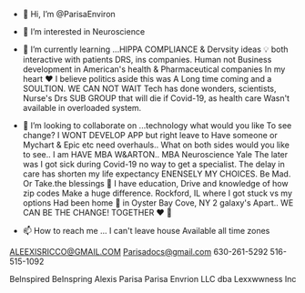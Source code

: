 - 👋 Hi, I’m @ParisaEnviron
- 👀 I’m interested in Neuroscience 
- 🌱 I’m currently learning ...HIPPA COMPLIANCE 
& Dervsity ideas 💡 both interactive with patients 
DRS, ins companies. Human not Business development in 
American's health & Pharmaceutical companies 
In my heart ❤ I believe politics aside this was 
A Long time coming and a SOULTION. WE CAN NOT WAIT
Tech has done wonders, scientists, Nurse's Drs 
SUB GROUP that will die if Covid-19, as health care
Wasn't available in overloaded system. 

- 💞️ I’m looking to collaborate on ...technology what would you like 
To see change? I WONT DEVELOP APP but right leave to 
Have someone or Mychart & Epic etc need overhauls.. 
What on both sides would you like to see.. 
I am HAVE MBA W&ARTON.. MBA Neuroscience Yale 
The later was I got sick during Covid-19 no way to get a specialist. 
The delay in care has shorten my life expectancy ENENSELY
MY CHOICES. Be Mad.  Or Take.the blessings 🙌 
I have education, Drive and knowledge of how zip codes 
Make a huge difference. 
Rockford, IL where I got stuck vs my options 
Had been home 🏡 in Oyster Bay Cove, NY 2 galaxy's 
Apart.. WE CAN BE THE CHANGE! TOGETHER ❤ 🤲 

- 📫 How to reach me ... I  can't leave house 
Available all time zones 

ALEEXISRICCO@GMAIL.COM 
Parisadocs@gmail.com
630-261-5292
516-515-1092 

BeInspired BeInspring 
Alexis Parisa 
Parisa Envrion LLC 
dba Lexxwwness Inc 
<!---
ParisaEnviron/ParisaEnviron is a ✨ special ✨ repository because its `README.md` (this file) appears on your GitHub profile.
You can click the Preview link to take a look at your changes.
--->
